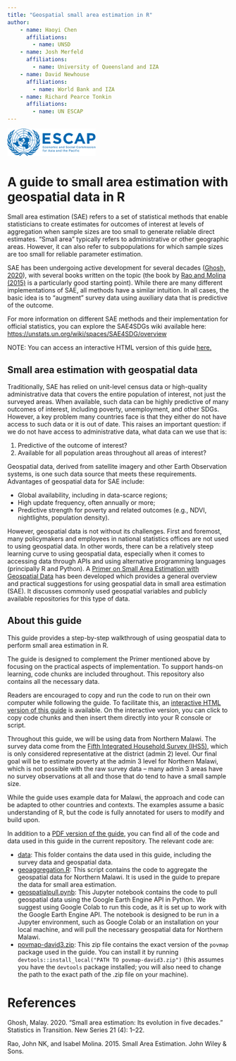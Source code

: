 ```yaml
---
title: "Geospatial small area estimation in R"
author: 
    - name: Haoyi Chen
      affiliations:
        - name: UNSD
    - name: Josh Merfeld
      affiliations:
        - name: University of Queensland and IZA
    - name: David Newhouse
      affiliations:
        - name: World Bank and IZA
    - name: Richard Pearce Tonkin
      affiliations:
        - name: UN ESCAP
---
```



<img src="assets/escap.png" alt="drawing" width="200"/>

# A guide to small area estimation with geospatial data in R

Small area estimation (SAE) refers to a set of statistical methods that enable statisticians to create estimates for outcomes of interest at levels of aggregation when sample sizes are too small to generate reliable direct estimates. “Small area” typically refers to administrative or other geographic areas. However, it can also refer to subpopulations for which sample sizes are too small for reliable parameter estimation. 

SAE has been undergoing active development for several decades ([Ghosh, 2020](#1)), with several books written on the topic (the book by [Rao and Molina (2015)](#2) is a particularly good starting point). While there are many different implementations of SAE, all methods have a similar intuition. In all cases, the basic idea is to “augment” survey data using auxiliary data that is predictive of the outcome.

For more information on different SAE methods and their implementation for official statistics, you can explore the SAE4SDGs wiki available here: https://unstats.un.org/wiki/spaces/SAE4SDG/overview 

NOTE: You can access an interactive HTML version of this guide [here.](https://escap-sd.github.io/geospatialSAEhowto/)

## Small area estimation with geospatial data

Traditionally, SAE has relied on unit-level census data or high-quality administrative data that covers the entire population of interest, not just the surveyed areas. When available, such data can be highly predictive of many outcomes of interest, including poverty, unemployment, and other SDGs. However, a key problem many countries face is that they either do not have access to such data or it is out of date. This raises an important question: if we do not have access to administrative data, what data can we use that is: 

1. Predictive of the outcome of interest?
2. Available for all population areas throughout all areas of interest?

Geospatial data, derived from satellite imagery and other Earth Observation systems, is one such data source that meets these requirements. 
Advantages of geospatial data for SAE include:

- Global availability, including in data-scarce regions;
- High update frequency, often annually or more;
- Predictive strength for poverty and related outcomes (e.g., NDVI, nightlights, population density).

However, geospatial data is not without its challenges. First and foremost, many policymakers and employees in national statistics offices are not used to using geospatial data. In other words, there can be a relatively steep learning curve to using geospatial data, especially when it comes to accessing data through APIs and using alternative programming languages (principally R and Python).
A [Primer on Small Area Estimation with Geospatial Data](https://unstats.un.org/UNSDWebsite/statcom/session_56/documents/BG-3p-Geospatial_SAE_Primer-E.pdf) has been developed which provides a general overview and practical suggestions for using geospatial data in small area estimation (SAE). It discusses commonly used geospatial variables and publicly available repositories for this type of data.


## About this guide

This guide provides a step-by-step walkthrough of using geospatial data to perform small area estimation in R.

The guide is designed to complement the Primer mentioned above by focusing on the practical aspects of implementation. To support hands-on learning, code chunks are included throughout. This repository also contains all the necessary data. 

Readers are encouraged to copy and run the code to run on their own computer while following the guide. To facilitate this, an [interactive HTML version of this guide](https://escap-sd.github.io/geospatialSAEhowto/) is available. On the interactive version, you can click to copy code chunks and then insert them directly into your R console or script.

Throughout this guide, we will be using data from Northern Malawi. The survey data come from the [Fifth Integrated Household Survey (IHS5)](https://microdata.worldbank.org/index.php/catalog/3818), which is only considered representative at the district (admin 2) level. Our final goal will be to estimate poverty at the admin 3 level for Northern Malawi, which is not possible with the raw survey data – many admin 3 areas have no survey observations at all and those that do tend to have a small sample size.

While the guide uses example data for Malawi, the approach and code can be adapted to other countries and contexts. The examples assume a basic understanding of R, but the code is fully annotated for users to modify and build upon.

In addition to a [PDF version of the guide](howto.pdf), you can find all of the code and data used in this guide in the current repository. The relevant code are:

- [data](data): This folder contains the data used in this guide, including the survey data and geospatial data.
- [geoaggregation.R](geoaggregation.R): This script contains the code to aggregate the geospatial data for Northern Malawi. It is used in the guide to prepare the data for small area estimation.
- [geospatialpull.pynb](geospatialpull.ipynb): This Jupyter notebook contains the code to pull geospatial data using the Google Earth Engine API in Python. We suggest using Google Colab to run this code, as it is set up to work with the Google Earth Engine API. The notebook is designed to be run in a Jupyter environment, such as Google Colab or an installation on your local machine, and will pull the necessary geospatial data for Northern Malawi.
- [povmap-david3.zip](povmap-david3.zip): This zip file contains the exact version of the `povmap` package used in the guide. You can install it by running `devtools::install_local("PATH TO povmap-david3.zip")` (this assumes you have the `devtools` package installed; you will also need to change the path to the exact path of the .zip file on your machine).






# References

<a id="1"></a> Ghosh, Malay. 2020. “Small area estimation: Its evolution in five decades.” Statistics in Transition. New Series 21 (4): 1–22.

<a id="2"></a> Rao, John NK, and Isabel Molina. 2015. Small Area Estimation. John Wiley & Sons.
